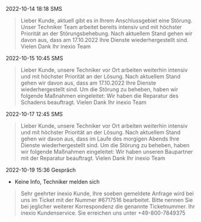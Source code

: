 

2022-10-14 18:18 SMS
> Lieber Kunde,
> aktuell gibt es in Ihrem Anschlussgebiet eine Störung.
> Unser Techniker Team arbeitet bereits intensiv und mit höchster Priorität an der Störungsbehebung.
> Nach aktuellem Stand gehen wir davon aus, dass am 17.10.2022 Ihre Dienste wiederhergestellt sind.
> Vielen Dank
> Ihr inexio Team


2022-10-15 10:45 SMS
> Lieber Kunde,
> unsere Techniker vor Ort arbeiten weiterhin intensiv und mit höchster Priorität an der Lösung.
> Nach aktuellem Stand gehen wir davon aus, dass am 17.10.2022 Ihre Dienste wiederhergestellt sind.
> Um die Störung zu beheben, haben wir folgende Maßnahmen eingeleitet:
> Wir haben die Reparatur des Schadens beauftragt.
> Vielen Dank
> Ihr inexio Team


2022-10-17 12:45 SMS
> Lieber Kunde,
> unsere Techniker vor Ort arbeiten weiterhin intensiv und mit höchster Priorität an der Lösung.
> Nach aktuellem Stand gehen wir davon aus, dass im Laufe des morgigen Abends Ihre Dienste wiederhergestellt sind.
> Um die Störung zu beheben, haben wir folgende Maßnahmen eingeleitet:
> Wir haben unseren Baupartner mit der Reparatur beauftragt.
> Vielen Dank
> Ihr inexio Team


2022-10-19 15:36 Gespräch
- Keine Info, Techniker melden sich
> Sehr geehrter inexio Kunde,
> Ihre soeben gemeldete Anfrage wird bei uns im Ticket mit der Nummer #6717516 bearbeitet. Bitte nennen Sie bei jeglicher weiterer Korrespondenz die genannte Ticketnummer.
> Ihr inexio Kundenservice.
> Sie erreichen uns unter +49-800-7849375